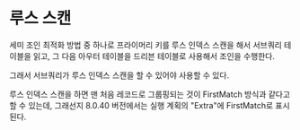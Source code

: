 # 루스 스캔
세미 조인 최적화 방법 중 하나로 프라이머리 키를 루스 인덱스 스캔을 해서 서브쿼리 테이블을 읽고, 그 다음 아우터 테이블을 드리븐 테이블로 사용해서 조인을 수행한다. 

그래서 서브쿼리가 루스 인덱스 스캔을 할 수 있어야 사용할 수 있다. 

루스 인덱스 스캔을 하면 맨 처음 레코드로 그룹핑되는 것이 FirstMatch 방식과 같다고 할 수 있는데, 그래선지 8.0.40 버전에서는 실행 계획의 "Extra"에 FirstMatch로 표시된다.